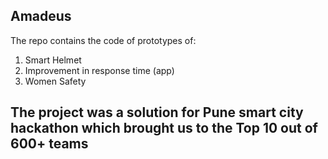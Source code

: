 ## Amadeus
The repo contains the code of prototypes of:<br>
1. Smart Helmet <br>
2. Improvement in response time (app)<br>
3. Women Safety <br>
## The project was a solution for Pune smart city hackathon which brought us to the Top 10 out of 600+ teams

